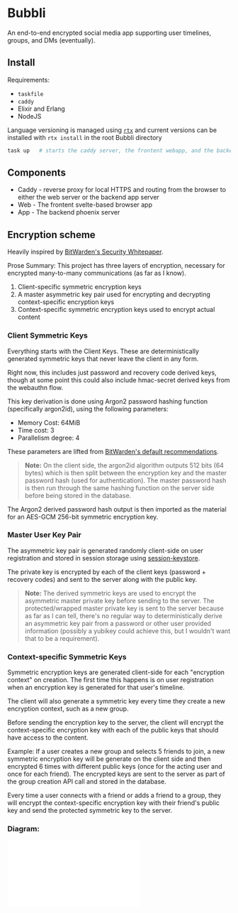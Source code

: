# Bubbli

An end-to-end encrypted social media app supporting user timelines, groups, and DMs (eventually).

## Install

Requirements:
* `taskfile`
* `caddy`
* Elixir and Erlang
* NodeJS

Language versioning is managed using [`rtx`](https://github.com/jdx/rtx) and current versions can be installed with `rtx install` in the root Bubbli directory

``` sh
task up   # starts the caddy server, the frontent webapp, and the backend server
```

## Components

* Caddy - reverse proxy for local HTTPS and routing from the browser to either the web server or the backend app server
* Web - The frontent svelte-based browser app
* App - The backend phoenix server


## Encryption scheme
Heavily inspired by [BitWarden's Security Whitepaper](https://bitwarden.com/images/resources/security-white-paper-download.pdf).

Prose Summary:
This project has three layers of encryption, necessary for encrypted many-to-many communications (as far as I know).

1. Client-specific symmetric encryption keys
2. A master asymmetric key pair used for encrypting and decrypting context-specific encryption keys
3. Context-specific symmetric encryption keys used to encrypt actual content

### Client Symmetric Keys

Everything starts with the Client Keys. These are deterministically generated symmetric keys that never leave the client in any form.

Right now, this includes just password and recovery code derived keys, though at some point this could also include hmac-secret derived keys from the webauthn flow.

This key derivation is done using Argon2 password hashing function (specifically argon2id), using the following parameters:
* Memory Cost: 64MiB
* Time cost: 3
* Parallelism degree: 4

These parameters are lifted from [BitWarden's default recommendations](https://bitwarden.com/help/kdf-algorithms/#argon2id).

> **Note:**
> On the client side, the argon2id algorithm outputs 512 bits (64 bytes) which is then split between the encryption key and the master password hash (used for authentication). The master password hash is then run through the same hashing function on the server side before being stored in the database.

The Argon2 derived password hash output is then imported as the material for an AES-GCM 256-bit symmetric encryption key.

### Master User Key Pair

The asymmetric key pair is generated randomly client-side on user registration and stored in session storage using [session-keystore](https://github.com/47ng/session-keystore).

The private key is encrypted by each of the client keys (password + recovery codes) and sent to the server along with the public key.

> **Note:**
> The derived symmetric keys are used to encrypt the asymmetric master private key before sending to the server. The protected/wrapped master private key is sent to the server because as far as I can tell, there's no regular way to deterministically derive an asymmetric key pair from a password or other user provided information (possibly a yubikey could achieve this, but I wouldn't want that to be a requirement).

### Context-specific Symmetric Keys

Symmetric encryption keys are generated client-side for each "encryption context" on creation. The first time this happens is on user registration when an encryption key is generated for that user's timeline. 

The client will also generate a symmetric key every time they create a new encryption context, such as a new group.

Before sending the encryption key to the server, the client will encrypt the context-specific encryption key with each of the public keys that should have access to the content.

Example: If a user creates a new group and selects 5 friends to join, a new symmetric encryption key will be generate on the client side and then encrypted 6 times with different public keys (once for the acting user and once for each friend).
The encrypted keys are sent to the server as part of the group creation API call and stored in the database.

Every time a user connects with a friend or adds a friend to a group, they will encrypt the context-specific encryption key with their friend's public key and send the protected symmetric key to the server.

### Diagram:
![Encryption Scheme Mermaid Diagram](encryption-scheme.mmd)
